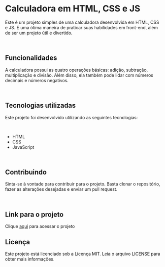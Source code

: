 <h1>Calculadora em HTML, CSS e JS</h1>

 <p>Este é um projeto simples de uma calculadora desenvolvida em HTML, CSS e JS. É uma ótima maneira de praticar suas habilidades em front-end, além de ser um projeto útil e divertido.</p>   
<br>
<h2>Funcionalidades</h2>
 <p>A calculadora possui as quatro operações básicas: adição, subtração, multiplicação e divisão. Além disso, ela também pode lidar com números decimais e números negativos.</p>  
<br>
<h2>Tecnologias utilizadas</h2>
 <p>Este projeto foi desenvolvido utilizando as seguintes tecnologias:</p>
<br>
<ul>
<li>HTML</li>
<li>CSS</li>
<li>JavaScript</li>
</ul>
<br>
<h2>Contribuindo</h2>
<p>Sinta-se à vontade para contribuir para o projeto. Basta clonar o repositório, fazer as alterações desejadas e enviar um pull request.</p>
<br>
<h2>Link para o projeto</h2>

Clique  [aqui](https://github.com/Azure/azure-content/blob/master/contributor-guide/contributor-guide-index.md) para acessar o projeto
<br>
<h2>Licença</h2>
<p>Este projeto está licenciado sob a Licença MIT. Leia o arquivo LICENSE para obter mais informações.</p>

